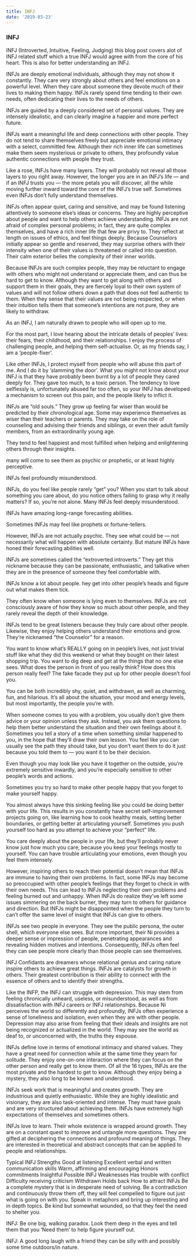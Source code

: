 ```yaml
---
title: INFJ
date: '2019-03-23'
---
```


### INFJ

INFJ (Introverted, Intuitive, Feeling, Judging)
this blog post covers alot of INFJ related stuff which a true INFJ would agree with from the core of his heart. This is also for better understanding an INFJ.

INFJs are deeply emotional individuals, although they may not show it constantly. They care very strongly about others and feel emotions on a powerful level. When they care about someone they devote much of their lives to making them happy. INFJs rarely spend time tending to their own needs, often dedicating their lives to the needs of others.

INFJs are guided by a deeply considered set of personal values. They are intensely idealistic, and can clearly imagine a happier and more perfect future.

INFJs want a meaningful life and deep connections with other people. They do not tend to share themselves freely but appreciate emotional intimacy with a select, committed few. Although their rich inner life can sometimes make them seem mysterious or private to others, they profoundly value authentic connections with people they trust.

Like a rose, INFJs have many layers. They will probably not reveal all those layers to you right away. However, the longer you are in an INFJ’s life — and if an INFJ trusts you — the more petals you will discover, all the while moving further inward toward the core of the INFJ’s true self. Sometimes even INFJs don’t fully understand themselves.

INFJs often appear quiet, caring and sensitive, and may be found listening attentively to someone else’s ideas or concerns. They are highly perceptive about people and want to help others achieve understanding. INFJs are not afraid of complex personal problems; in fact, they are quite complex themselves, and have a rich inner life that few are privy to. They reflect at length on issues of ethics, and feel things deeply. Because Counselors initially appear so gentle and reserved, they may surprise others with their intensity when one of their values is threatened or called into question. Their calm exterior belies the complexity of their inner worlds.

Because INFJs are such complex people, they may be reluctant to engage with others who might not understand or appreciate them, and can thus be hard to get to know. Although they want to get along with others and support them in their goals, they are fiercely loyal to their own system of values and will not follow others down a path that does not feel authentic to them. When they sense that their values are not being respected, or when their intuition tells them that someone’s intentions are not pure, they are likely to withdraw.

As an INFJ, I am naturally drawn to people who will open up to me.

For the most part, I love hearing about the intricate details of peoples’ lives: their fears, their childhood, and their relationships. I enjoy the process of challenging people, and helping them self-actualise. Or, as my friends say, I am a ‘people-fixer’.

Like other INFJs, I protect myself from people who will abuse this part of me. And I do it by ‘slamming the door’. What you might not know about your INFJ is that they have probably been burnt by a lot of people they cared deeply for. They gave too much, to a toxic person. The tendency to love selflessly is, unfortunately abused far too often, so your INFJ has developed a mechanism to screen out this pain, and the people likely to inflict it.

INFJs are “old souls.” They grow up feeling far wiser than would be predicted by their chronological age. Some may experience themselves as wiser than their teachers or parents. They may take on the role of counseling and advising their friends and siblings, or even their adult family members, from an extraordinarily young age.

They tend to feel happiest and most fulfilled when helping and enlightening others through their insights.

many will come to see them as psychic or prophetic, or at least highly perceptive.

INFJs feel profoundly misunderstood.

INFJs, do you feel like people rarely “get” you? When you start to talk about something you care about, do you notice others failing to grasp why it really matters? If so, you’re not alone. Many INFJs feel deeply misunderstood.

INFJs have amazing long-range forecasting abilities.

Sometimes INFJs may feel like prophets or fortune-tellers.

However, INFJs are not actually psychic. They see what could be — not necessarily what will happen with absolute certainty. But mature INFJs have honed their forecasting abilities well.

INFJs are sometimes called the “extroverted introverts.” They get this nickname because they can be passionate, enthusiastic, and talkative when they are in the presence of someone they feel comfortable with.

INFJs know a lot about people. hey get into other people’s heads and figure out what makes them tick.

They often know when someone is lying even to themselves. INFJs are not consciously aware of how they know so much about other people, and they rarely reveal the depth of their knowledge.

INFJs tend to be great listeners because they truly care about other people. Likewise, they enjoy helping others understand their emotions and grow. They’re nicknamed “the Counselor” for a reason.

You want to know what’s REALLY going on in people’s lives, not just trivial stuff like what they did this weekend or what they bought on their latest shopping trip. You want to dig deep and get at the things that no one else sees. What does the person in front of you really think? How does this person really feel? The fake facade they put up for other people doesn’t fool you.

You can be both incredibly shy, quiet, and withdrawn, as well as charming, fun, and hilarious. It’s all about the situation, your mood and energy levels, but most importantly, the people you’re with.

When someone comes to you with a problem, you usually don’t give them advice or your opinion unless they ask. Instead, you ask them questions to help them better understand the situation and their own feelings about it. Sometimes you tell a story of a time when something similar happened to you, in the hope that they’ll draw their own lesson. You feel like you can usually see the path they should take, but you don’t want them to do it just because you told them to — you want it to be their decision.

Even though you may look like you have it together on the outside, you’re extremely sensitive inwardly, and you’re especially sensitive to other people’s words and actions.

Sometimes you try so hard to make other people happy that you forget to make yourself happy.

You almost always have this sinking feeling like you could be doing better with your life. This results in you constantly have secret self-improvement projects going on, like learning how to cook healthy meals, setting better boundaries, or getting better at articulating yourself. Sometimes you push yourself too hard as you attempt to achieve your “perfect” life.

You care deeply about the people in your life, but they’ll probably never know just how much you care, because you keep your feelings mostly to yourself. You can have trouble articulating your emotions, even though you feel them intensely.

However, inspiring others to reach their potential doesn’t mean that INFJs are immune to having their own problems. In fact, some INFJs may become so preoccupied with other people’s feelings that they forget to check in with their own needs. This can lead to INFJs neglecting their own problems and feeling burned out and unhappy. When INFJs do realize they’ve left some issues simmering on the back burner, they may turn to others for guidance and direction. But INFJs might be disappointed when the people they turn to can’t offer the same level of insight that INFJs can give to others.

INFJs see two people in everyone. They see the public persona, the outer shell, which everyone else sees. But more important, their Ni provides a deeper sense or impression of people, penetrating appearances and revealing hidden motives and intentions. Consequently, INFJs often feel they can see people more clearly than those people can see themselves.

INFJ Confidants are dreamers whose relational genius and caring nature inspire others to achieve great things. INFJs are catalysts for growth in others. Their greatest contribution is their ability to connect with the essence of others and to identify their strengths.

Like the INFP, the INFJ can struggle with depression. This may stem from feeling chronically unheard, useless, or misunderstood, as well as from dissatisfaction with INFJ careers or INFJ relationships. Because Ni perceives the world so differently and profoundly, INFJs often experience a sense of loneliness and isolation, even when they are with other people. Depression may also arise from feeling that their ideals and insights are not being recognized or actualized in the world. They may see the world as deaf to, or unconcerned with, the truths they espouse.

INFJs define love in terms of emotional intimacy and shared values. They have a great need for connection while at the same time they yearn for solitude. They enjoy one-on-one interaction where they can focus on the other person and really get to know them. Of all the 16 types, INFJs are the most private and the hardest to get to know. Although they enjoy being a mystery, they also long to be known and understood.

INFJs seek work that is meaningful and creates growth. They are industrious and quietly enthusiastic. While they are highly idealistic and visionary, they are also task-oriented and intense. They must have goals and are very structured about achieving them. INFJs have extremely high expectations of themselves and sometimes others.

INFJs love to learn. Their whole existence is wrapped around growth. They are on a constant quest to improve and untangle more questions. They are gifted at deciphering the connections and profound meaning of things. They are interested in theoretical and abstract concepts that can be applied to people and relationships.

Typical INFJ Strengths
Good at listening
Excellent verbal and written communication skills
Warm, affirming and encouraging
Honors commitments
Insightful
Possible INFJ Weaknesses
Has trouble with conflict
Difficulty receiving criticism
Withdrawn
Holds back
How to attract INFJs
Be a complete mystery that is in desperate need of solving. Be a contradiction and continuously throw them off, they will feel compelled to figure out just what is going on with you. Speak in metaphors and bring up interesting and in depth topics. Be kind but somewhat wounded, so that they feel the need to shelter you.

INFJ: Be one big, walking paradox. Look them deep in the eyes and tell them that you ‘Need them’ to help figure yourself out.

INFJ: A good long laugh with a friend they can be silly with and possibly some time outdoors/in nature.